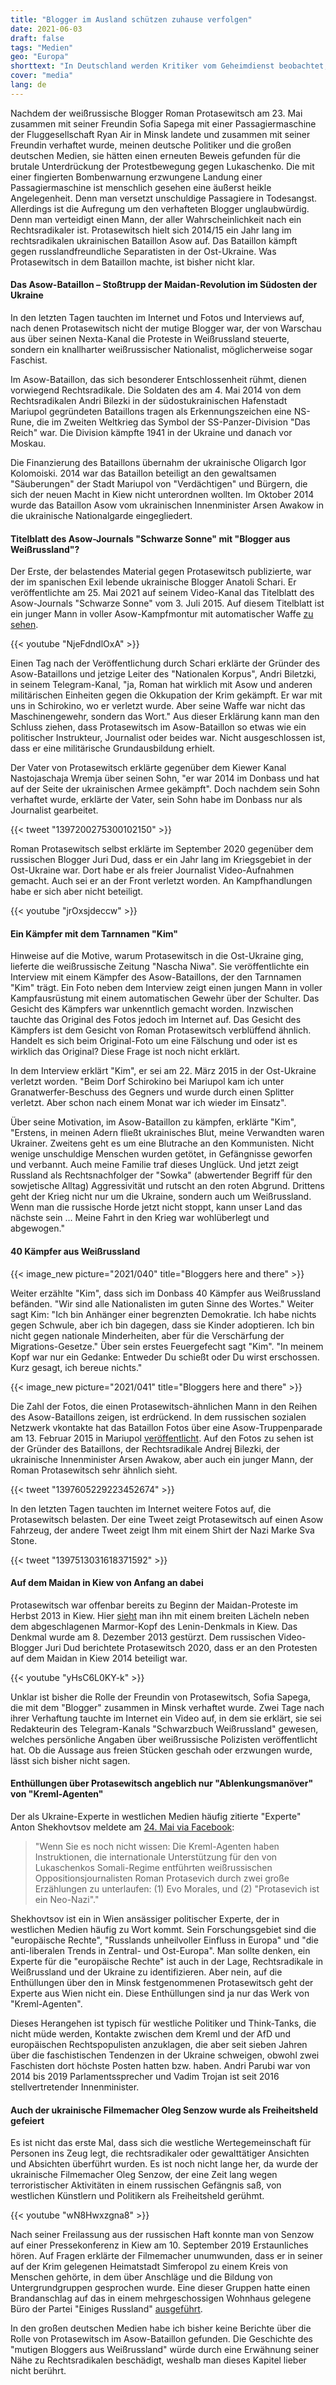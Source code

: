 ```yaml
---
title: "Blogger im Ausland schützen zuhause verfolgen"
date: 2021-06-03
draft: false
tags: "Medien"
geo: "Europa"
shorttext: "In Deutschland werden Kritiker vom Geheimdienst beobachtet, im Ausland werden selbige finanziert um kritisieren zu können."
cover: "media"
lang: de
---
```


Nachdem der weißrussische Blogger Roman Protasewitsch am 23. Mai zusammen mit seiner Freundin Sofia Sapega mit einer Passagiermaschine der Fluggesellschaft Ryan Air in Minsk landete und zusammen mit seiner Freundin verhaftet wurde, meinen deutsche Politiker und die großen deutschen Medien, sie hätten einen erneuten Beweis gefunden für die brutale Unterdrückung der Protestbewegung gegen Lukaschenko. Die mit einer fingierten Bombenwarnung erzwungene Landung einer Passagiermaschine ist menschlich gesehen eine äußerst heikle Angelegenheit. Denn man versetzt unschuldige Passagiere in Todesangst. Allerdings ist die Aufregung um den verhafteten Blogger unglaubwürdig. Denn man verteidigt einen Mann, der aller Wahrscheinlichkeit nach ein Rechtsradikaler ist. Protasewitsch hielt sich 2014/15 ein Jahr lang im rechtsradikalen ukrainischen Bataillon Asow auf. Das Bataillon kämpft gegen russlandfreundliche Separatisten in der Ost-Ukraine. Was Protasewitsch in dem Bataillon machte, ist bisher nicht klar.

#### Das Asow-Bataillon – Stoßtrupp der Maidan-Revolution im Südosten der Ukraine

In den letzten Tagen tauchten im Internet und Fotos und Interviews auf, nach denen Protasewitsch nicht der mutige Blogger war, der von Warschau aus über seinen Nexta-Kanal die Proteste in Weißrussland steuerte, sondern ein knallharter weißrussischer Nationalist, möglicherweise sogar Faschist.

Im Asow-Bataillon, das sich besonderer Entschlossenheit rühmt, dienen vorwiegend Rechtsradikale. Die Soldaten des am 4. Mai 2014 von dem Rechtsradikalen Andri Bilezki in der südostukrainischen Hafenstadt Mariupol gegründeten Bataillons tragen als Erkennungszeichen eine NS-Rune, die im Zweiten Weltkrieg das Symbol der SS-Panzer-Division "Das Reich" war. Die Division kämpfte 1941 in der Ukraine und danach vor Moskau.

Die Finanzierung des Bataillons übernahm der ukrainische Oligarch Igor Kolomoiski. 2014 war das Bataillon beteiligt an den gewaltsamen "Säuberungen" der Stadt Mariupol von "Verdächtigen" und Bürgern, die sich der neuen Macht in Kiew nicht unterordnen wollten. Im Oktober 2014 wurde das Bataillon Asow vom ukrainischen Innenminister Arsen Awakow in die ukrainische Nationalgarde eingegliedert.

#### Titelblatt des Asow-Journals "Schwarze Sonne" mit "Blogger aus Weißrussland"?

Der Erste, der belastendes Material gegen Protasewitsch publizierte, war der im spanischen Exil lebende ukrainische Blogger Anatoli Schari. Er veröffentlichte am 25. Mai 2021 auf seinem Video-Kanal das Titelblatt des Asow-Journals "Schwarze Sonne" vom 3. Juli 2015. Auf diesem Titelblatt ist ein junger Mann in voller Asow-Kampfmontur mit automatischer Waffe [zu sehen](https://strana.ua/news/335260-roman-protasevich-v-azove-voeval-li-belorusskij-nekhta-na-donbasse.html "Черное солнце Романа Протасевича. Воевал ли экс-главред Нехты в Азове").

{{< youtube "NjeFdndlOxA" >}}

Einen Tag nach der Veröffentlichung durch Schari erklärte der Gründer des Asow-Bataillons und jetzige Leiter des "Nationalen Korpus", Andri Biletzki, in seinem Telegram-Kanal, "ja, Roman hat wirklich mit Asow und anderen militärischen Einheiten gegen die Okkupation der Krim gekämpft. Er war mit uns in Schirokino, wo er verletzt wurde. Aber seine Waffe war nicht das Maschinengewehr, sondern das Wort." Aus dieser Erklärung kann man den Schluss ziehen, dass Protasewitsch im Asow-Bataillon so etwas wie ein politischer Instrukteur, Journalist oder beides war. Nicht ausgeschlossen ist, dass er eine militärische Grundausbildung erhielt.

Der Vater von Protasewitsch erklärte gegenüber dem Kiewer Kanal Nastojaschaja Wremja über seinen Sohn, "er war 2014 im Donbass und hat auf der Seite der ukrainischen Armee gekämpft". Doch nachdem sein Sohn verhaftet wurde, erklärte der Vater, sein Sohn habe im Donbass nur als Journalist gearbeitet.

{{< tweet "1397200275300102150" >}}

Roman Protasewitsch selbst erklärte im September 2020 gegenüber dem russischen Blogger Juri Dud, dass er ein Jahr lang im Kriegsgebiet in der Ost-Ukraine war. Dort habe er als freier Journalist Video-Aufnahmen gemacht. Auch sei er an der Front verletzt worden. An Kampfhandlungen habe er sich aber nicht beteiligt.

{{< youtube "jrOxsjdeccw" >}}

#### Ein Kämpfer mit dem Tarnnamen "Kim"

Hinweise auf die Motive, warum Protasewitsch in die Ost-Ukraine ging, lieferte die weißrussische Zeitung "Nascha Niwa". Sie veröffentlichte ein Interview mit einem Kämpfer des Asow-Bataillons, der den Tarnnamen "Kim" trägt. Ein Foto neben dem Interview zeigt einen jungen Mann in voller Kampfausrüstung mit einem automatischen Gewehr über der Schulter. Das Gesicht des Kämpfers war unkenntlich gemacht worden. Inzwischen tauchte das Original des Fotos jedoch im Internet auf. Das Gesicht des Kämpfers ist dem Gesicht von Roman Protasewitsch verblüffend ähnlich. Handelt es sich beim Original-Foto um eine Fälschung und oder ist es wirklich das Original? Diese Frage ist noch nicht erklärt.

In dem Interview erklärt "Kim", er sei am 22. März 2015 in der Ost-Ukraine verletzt worden. "Beim Dorf Schirokino bei Mariupol kam ich unter Granatwerfer-Beschuss des Gegners und wurde durch einen Splitter verletzt. Aber schon nach einem Monat war ich wieder im Einsatz".

Über seine Motivation, im Asow-Bataillon zu kämpfen, erklärte "Kim", "Erstens, in meinen Adern fließt ukrainisches Blut, meine Verwandten waren Ukrainer. Zweitens geht es um eine Blutrache an den Kommunisten. Nicht wenige unschuldige Menschen wurden getötet, in Gefängnisse geworfen und verbannt. Auch meine Familie traf dieses Unglück. Und jetzt zeigt Russland als Rechtsnachfolger der "Sowka" (abwertender Begriff für den sowjetische Alltag) Aggressivität und rutscht an den roten Abgrund. Drittens geht der Krieg nicht nur um die Ukraine, sondern auch um Weißrussland. Wenn man die russische Horde jetzt nicht stoppt, kann unser Land das nächste sein … Meine Fahrt in den Krieg war wohlüberlegt und abgewogen."

#### 40 Kämpfer aus Weißrussland

{{< image_new picture="2021/040" title="Bloggers here and there" >}}

Weiter erzählte "Kim", dass sich im Donbass 40 Kämpfer aus Weißrussland befänden. "Wir sind alle Nationalisten im guten Sinne des Wortes." Weiter sagt Kim: "Ich bin Anhänger einer begrenzten Demokratie. Ich habe nichts gegen Schwule, aber ich bin dagegen, dass sie Kinder adoptieren. Ich bin nicht gegen nationale Minderheiten, aber für die Verschärfung der Migrations-Gesetze." Über sein erstes Feuergefecht sagt "Kim". "In meinem Kopf war nur ein Gedanke: Entweder Du schießt oder Du wirst erschossen. Kurz gesagt, ich bereue nichts."

{{< image_new picture="2021/041" title="Bloggers here and there" >}}

Die Zahl der Fotos, die einen Protasewitsch-ähnlichen Mann in den Reihen des Asow-Bataillons zeigen, ist erdrückend. In dem russischen sozialen Netzwerk vkontakte hat das Bataillon Fotos über eine Asow-Truppenparade am 13. Februar 2015 in Mariupol [veröffentlicht](https://vk.com/album-72444174_217069121 "13 червня. Перше звільнення Маріуполя"). Auf den Fotos zu sehen ist der Gründer des Bataillons, der Rechtsradikale Andrej Bilezki, der ukrainische Innenminister Arsen Awakow, aber auch ein junger Mann, der Roman Protasewitsch sehr ähnlich sieht.

{{< tweet "1397605229223452674" >}}

In den letzten Tagen tauchten im Internet weitere Fotos auf, die Protasewitsch belasten. Der eine Tweet zeigt Protasewitsch auf einen Asow Fahrzeug, der andere Tweet zeigt Ihm mit einem Shirt der Nazi Marke Sva Stone.

{{< tweet "1397513031618371592" >}}

#### Auf dem Maidan in Kiew von Anfang an dabei

Protasewitsch war offenbar bereits zu Beginn der Maidan-Proteste im Herbst 2013 in Kiew. Hier [sieht](https://vk.com/wall-99493401_785466 "Протасевич в Киеве, вместе с толпой неонаци разбивает памятник Ленину.") man ihn mit einem breiten Lächeln neben dem abgeschlagenen Marmor-Kopf des Lenin-Denkmals in Kiew. Das Denkmal wurde am 8. Dezember 2013 gestürzt. Dem russischen Video-Blogger Juri Dud berichtete Protasewitsch 2020, dass er an den Protesten auf dem Maidan in Kiew 2014 beteiligt war.

{{< youtube "yHsC6L0KY-k" >}}

Unklar ist bisher die Rolle der Freundin von Protasewitsch, Sofia Sapega, die mit dem "Blogger" zusammen in Minsk verhaftet wurde. Zwei Tage nach ihrer Verhaftung tauchte im Internet ein Video auf, in dem sie erklärt, sie sei Redakteurin des Telegram-Kanals "Schwarzbuch Weißrussland" gewesen, welches persönliche Angaben über weißrussische Polizisten veröffentlicht hat. Ob die Aussage aus freien Stücken geschah oder erzwungen wurde, lässt sich bisher nicht sagen.

#### Enthüllungen über Protasewitsch angeblich nur "Ablenkungsmanöver" von "Kreml-Agenten"

Der als Ukraine-Experte in westlichen Medien häufig zitierte "Experte" Anton Shekhovtsov meldete am [24. Mai via Facebook](https://www.facebook.com/plugins/post.php?href=https%3A%2F%2Fwww.facebook.com%2Fanton.shekhovtsov%2Fposts%2F10219222504289218&show_text=true&width=500 "Anton Shekhovtsov"):

> "Wenn Sie es noch nicht wissen: Die Kreml-Agenten haben Instruktionen, die internationale Unterstützung für den von Lukaschenkos Somali-Regime entführten weißrussischen Oppositionsjournalisten Roman Protasevich durch zwei große Erzählungen zu unterlaufen: (1) Evo Morales, und (2) "Protasevich ist ein Neo-Nazi"."

Shekhovtsov ist ein in Wien ansässiger politischer Experte, der in westlichen Medien häufig zu Wort kommt. Sein Forschungsgebiet sind die "europäische Rechte", "Russlands unheilvoller Einfluss in Europa" und "die anti-liberalen Trends in Zentral- und Ost-Europa". Man sollte denken, ein Experte für die "europäische Rechte" ist auch in der Lage, Rechtsradikale in Weißrussland und der Ukraine zu identifizieren. Aber nein, auf die Enthüllungen über den in Minsk festgenommenen Protasewitsch geht der Experte aus Wien nicht ein. Diese Enthüllungen sind ja nur das Werk von "Kreml-Agenten".

Dieses Herangehen ist typisch für westliche Politiker und Think-Tanks, die nicht müde werden, Kontakte zwischen dem Kreml und der AfD und europäischen Rechtspopulisten anzuklagen, die aber seit sieben Jahren über die faschistischen Tendenzen in der Ukraine schweigen, obwohl zwei Faschisten dort höchste Posten hatten bzw. haben. Andri Parubi war von 2014 bis 2019 Parlamentssprecher und Vadim Trojan ist seit 2016 stellvertretender Innenminister.

#### Auch der ukrainische Filmemacher Oleg Senzow wurde als Freiheitsheld gefeiert

Es ist nicht das erste Mal, dass sich die westliche Wertegemeinschaft für Personen ins Zeug legt, die rechtsradikaler oder gewalttätiger Ansichten und Absichten überführt wurden. Es ist noch nicht lange her, da wurde der ukrainische Filmemacher Oleg Senzow, der eine Zeit lang wegen terroristischer Aktivitäten in einem russischen Gefängnis saß, von westlichen Künstlern und Politikern als Freiheitsheld gerühmt.

{{< youtube "wN8Hwxzgna8" >}}

Nach seiner Freilassung aus der russischen Haft konnte man von Senzow auf einer Pressekonferenz in Kiew am 10. September 2019 Erstaunliches hören. Auf Fragen erklärte der Filmemacher unumwunden, dass er in seiner auf der Krim gelegenen Heimatstadt Simferopol zu einem Kreis von Menschen gehörte, in dem über Anschläge und die Bildung von Untergrundgruppen gesprochen wurde. Eine dieser Gruppen hatte einen Brandanschlag auf das in einem mehrgeschossigen Wohnhaus gelegene Büro der Partei "Einiges Russland" [ausgeführt](https://www.heise.de/tp/features/Oleg-Senzow-Freiheitsheld-oder-doch-Terrorist-4522630.html "Oleg Senzow: Freiheitsheld oder doch Terrorist?").

In den großen deutschen Medien habe ich bisher keine Berichte über die Rolle von Protasewitsch im Asow-Bataillon gefunden. Die Geschichte des "mutigen Bloggers aus Weißrussland" würde durch eine Erwähnung seiner Nähe zu Rechtsradikalen beschädigt, weshalb man dieses Kapitel lieber nicht berührt.

